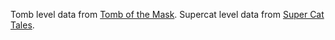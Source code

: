 Tomb level data from [Tomb of the Mask](https://apps.apple.com/us/app/tomb-of-the-mask/id1057889290).
Supercat level data from [Super Cat Tales](https://apps.apple.com/us/app/super-cat-tales/id1140495295).
